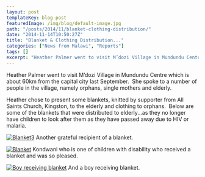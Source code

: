 ```yaml
---
layout: post
templateKey: blog-post
featuredImage: /img/blog/default-image.jpg
path: "/posts/2014/11/blanket-clothing-distribution/"
date: "2014-11-14T10:50:27Z"
title: "Blanket & Clothing Distribution..."
categories: ["News from Malawi", "Reports"]
tags: []
excerpt: "Heather Palmer went to visit M’dozi Village in Mundundu Centre which is about 60km from the capital..."
---
```


Heather Palmer went to visit M’dozi Village in Mundundu Centre which is about 60km from the capital city last September.  She spoke to a number of people in the village, namely orphans, single mothers and elderly.

Heather chose to present some blankets, knitted by supporter from All Saints Church, Kingston, to the elderly and clothing to orphans.  Below are some of the blankets that were distributed to elderly...as they no longer have children to look after them as they have passed away due to HIV or malaria.

[![Blanket3](https://f000.backblazeb2.com/file/avm-wp-uploads/2014/11/Blanket31-225x300.jpg)](https://f000.backblazeb2.com/file/avm-wp-uploads/2014/11/Blanket31.jpg) Another grateful recipient of a blanket.

[![Blanket](https://f000.backblazeb2.com/file/avm-wp-uploads/2014/11/Blanket1-225x300.jpg)](https://f000.backblazeb2.com/file/avm-wp-uploads/2014/11/Blanket1.jpg) Kondwani who is one of children with disability who received a blanket and was so pleased.

[![Boy receiving blanket](https://f000.backblazeb2.com/file/avm-wp-uploads/2014/10/Malawi-2014-178-198x300.jpg)](https://f000.backblazeb2.com/file/avm-wp-uploads/2014/10/Malawi-2014-178.jpg) And a boy receiving blanket.